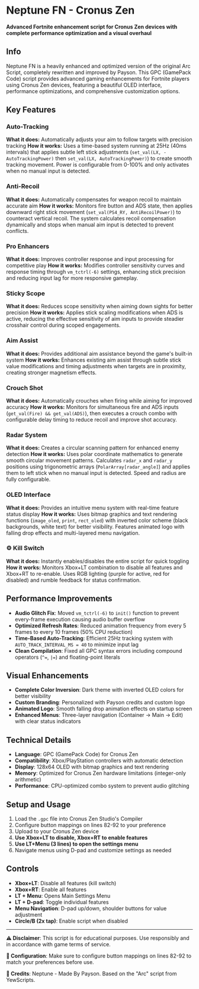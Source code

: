 # Neptune FN - Cronus Zen

**Advanced Fortnite enhancement script for Cronus Zen devices with complete performance optimization and a visual overhaul**

## Info

Neptune FN is a heavily enhanced and optimized version of the original Arc Script, completely rewritten and improved by Payson. This GPC (GamePack Code) script provides advanced gaming enhancements for Fortnite players using Cronus Zen devices, featuring a beautiful OLED interface, performance optimizations, and comprehensive customization options.

## Key Features

### **Auto-Tracking**
**What it does:** Automatically adjusts your aim to follow targets with precision tracking
**How it works:** Uses a time-based system running at 25Hz (40ms intervals) that applies subtle left stick adjustments (`set_val(LX, -AutoTrackingPower)` then `set_val(LX, AutoTrackingPower)`) to create smooth tracking movement. Power is configurable from 0-100% and only activates when no manual input is detected.

### **Anti-Recoil** 
**What it does:** Automatically compensates for weapon recoil to maintain accurate aim
**How it works:** Monitors fire button and ADS state, then applies downward right stick movement (`set_val(PS4_RY, AntiRecoilPower)`) to counteract vertical recoil. The system calculates recoil compensation dynamically and stops when manual aim input is detected to prevent conflicts.

### **Pro Enhancers**
**What it does:** Improves controller response and input processing for competitive play
**How it works:** Modifies controller sensitivity curves and response timing through `vm_tctrl(-6)` settings, enhancing stick precision and reducing input lag for more responsive gameplay.

### **Sticky Scope**
**What it does:** Reduces scope sensitivity when aiming down sights for better precision
**How it works:** Applies stick scaling modifications when ADS is active, reducing the effective sensitivity of aim inputs to provide steadier crosshair control during scoped engagements.

### **Aim Assist**
**What it does:** Provides additional aim assistance beyond the game's built-in system
**How it works:** Enhances existing aim assist through subtle stick value modifications and timing adjustments when targets are in proximity, creating stronger magnetism effects.

### **Crouch Shot**
**What it does:** Automatically crouches when firing while aiming for improved accuracy
**How it works:** Monitors for simultaneous fire and ADS inputs (`get_val(Fire) && get_val(ADS)`), then executes a crouch combo with configurable delay timing to reduce recoil and improve shot accuracy.

### **Radar System**
**What it does:** Creates a circular scanning pattern for enhanced enemy detection
**How it works:** Uses polar coordinate mathematics to generate smooth circular movement patterns. Calculates `radar_x` and `radar_y` positions using trigonometric arrays (`PolarArray[radar_angle]`) and applies them to left stick when no manual input is detected. Speed and radius are fully configurable.

### **OLED Interface**
**What it does:** Provides an intuitive menu system with real-time feature status display
**How it works:** Uses bitmap graphics and text rendering functions (`image_oled`, `print`, `rect_oled`) with inverted color scheme (black backgrounds, white text) for better visibility. Features animated logo with falling drop effects and multi-layered menu navigation.

### ⚙️ **Kill Switch**
**What it does:** Instantly enables/disables the entire script for quick toggling
**How it works:** Monitors Xbox+LT combination to disable all features and Xbox+RT to re-enable. Uses RGB lighting (purple for active, red for disabled) and rumble feedback for status confirmation.

## Performance Improvements

- **Audio Glitch Fix**: Moved `vm_tctrl(-6)` to `init()` function to prevent every-frame execution causing audio buffer overflow
- **Optimized Refresh Rates**: Reduced animation frequency from every 5 frames to every 10 frames (50% CPU reduction)
- **Time-Based Auto-Tracking**: Efficient 25Hz tracking system with `AUTO_TRACK_INTERVAL_MS = 40` to minimize input lag
- **Clean Compilation**: Fixed all GPC syntax errors including compound operators (`^=`, `|=`) and floating-point literals

## Visual Enhancements

- **Complete Color Inversion**: Dark theme with inverted OLED colors for better visibility
- **Custom Branding**: Personalized with Payson credits and custom logo
- **Animated Logo**: Smooth falling drop animation effects on startup screen
- **Enhanced Menus**: Three-layer navigation (Container → Main → Edit) with clear status indicators

## Technical Details

- **Language**: GPC (GamePack Code) for Cronus Zen
- **Compatibility**: Xbox/PlayStation controllers with automatic detection
- **Display**: 128x64 OLED with bitmap graphics and text rendering
- **Memory**: Optimized for Cronus Zen hardware limitations (integer-only arithmetic)
- **Performance**: CPU-optimized combo system to prevent audio glitching

## Setup and Usage

1. Load the `.gpc` file into Cronus Zen Studio's Compiler
2. Configure button mappings on lines 82-92 to your preference
3. Upload to your Cronus Zen device
4. **Use Xbox+LT to disable, Xbox+RT to enable features**
5. **Use LT+Menu (3 lines) to open the settings menu**
6. Navigate menus using D-pad and customize settings as needed

## Controls

- **Xbox+LT**: Disable all features (kill switch)
- **Xbox+RT**: Enable all features
- **LT + Menu**: Opens Main Settings Menu
- **LT + D-pad**: Toggle individual features
- **Menu Navigation**: D-pad up/down, shoulder buttons for value adjustment
- **Circle/B (2x tap)**: Enable script when disabled

---

**⚠️ Disclaimer**: This script is for educational purposes. Use responsibly and in accordance with game terms of service.

**🔧 Configuration**: Make sure to configure button mappings on lines 82-92 to match your preferences before use.

**📝 Credits**: Neptune - Made By Payson. Based on the "Arc" script from YewScripts.
